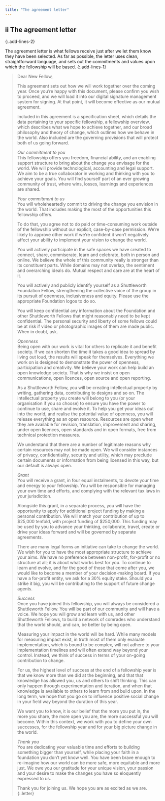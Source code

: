 ```yaml
---
title: "The agreement letter"
---
```


## **ii** The agreement letter
{:.add-lines-2}

The agreement letter is what fellows receive just after we let them know they have been selected. As far as possible, the letter uses clean, straightforward language, and sets out the commitments and values upon which the fellowship will be based.
{:.add-lines-1}

> Dear New Fellow,
>
> This agreement sets out how we will work together over the coming year. Once you’re happy with this document, please confirm you wish to pro&shy;ceed, and we will load it into our digital signature management system for signing. At that point, it will become effective as our mutual agree&shy;ment.
>
> Included in this agreement is a specification sheet, which details the data pertaining to your specific fellowship, a fellowship overview, which describes what we hope to achieve together, and our broad philosophy and theory of change, which outlines how we behave in the world. Also included are the governing provisions that will protect both of us going forward.
>
> *Our commitment to you*    
> This fellowship offers you freedom, financial ability, and an enabling support structure to bring about the change you envisage for the world. We will provide technological, accounting and legal support. We aim to be a true collaborator in working and thinking with you to achieve your goals. You will find yourself part of an ever growing community of trust, where wins, losses, learnings and experiences are shared.
>
> *Your commitment to us*    
> You will wholeheartedly commit to driving the change you envision in the world. That includes making the most of the opportunities this fellowship offers.
>
> To do that, you agree not to do paid or time-consuming work outside of the fellowship without our explicit, case-by-case permission. We’re likely to approve other work if we’re confident it won’t negatively affect your ability to implement your vision to change the world.
>
> You will actively participate in the safe spaces we have created to connect, share, commiserate, learn and celebrate, both in person and online. We believe the whole of this community really is stronger than its constituent parts. While domains may not overlap, the sentiment and overarching ideals do. Mutual respect and care are at the heart of it.
>
> You will actively and publicly identify yourself as a Shuttleworth Foundation Fellow, strengthening the collective voice of the group in its pursuit of openness, inclusiveness and equity. Please use the appropriate Foundation logos to do so.
>
> You will keep confidential any information about the Foundation and other Shuttleworth Fellows that might reasonably need to be kept confidential. The personal security and liberty of some fellows could be at risk if video or photographic images of them are made public. When in doubt, ask.
>
> *Openness*    
> Being open with our work is vital for others to replicate it and benefit society. If we can shorten the time it takes a good idea to spread by living out loud, the results will speak for themselves. Everything we work on is designed to demonstrate the power of openness, participation and creativity. We believe your work can help build an open knowledge society. That is why we insist on open communications, open licences, open source and open reporting.
>
> As a Shuttleworth Fellow, you will be creating intellectual property by writing, gathering data, contributing to designs and so on. The intellectual property you create will belong to you (or your organisation if you so choose) to ensure you have the power to continue to use, share and evolve it. To help you get your ideas out into the world, and realise the potential value of openness, you will release everything as an open resource. Resources are open when they are available for revision, translation, improvement and sharing, under open licences, open standards and in open formats, free from technical protection measures.
>
> We understand that there are a number of legitimate reasons why certain resources may not be made open. We will consider instances of privacy, confidentiality, security and utility, which may preclude certain documents or information from being licensed in this way, but our default is always open.
>
> *Grant*    
> You will receive a grant, in four equal instalments, to devote your time and energy to your fellowship. You will be responsible for managing your own time and efforts, and complying with the relevant tax laws in your jurisdiction.
>
> Alongside this grant, in a separate process, you will have the opportunity to apply for additional project funding by making a personal contribution. We will match your contribution of up to $25,000 tenfold, with project funding of $250,000. This funding may be used by you to advance your thinking, collaborate, travel, create or drive your ideas forward and will be governed by separate agreements.
>
> There are many legal forms an initiative can take to change the world. We wish for you to have the most appropriate structure to achieve your aims. We have no preference between non-profit, for-profit or no structure at all; it is about what works best for you. To continue to learn and evolve, and for the good of those that come after you, we would like to become a member of your decision-making board. If you have a for-profit entity, we ask for a 30% equity stake. Should you strike it big, you will be contributing to the support of future change agents.
>
> *Success*    
> Once you have joined this fellowship, you will always be considered a Shuttleworth Fellow. You will be part of our community and will have a voice. We hope you will grow and learn with us, and other Shuttleworth Fellows, to build a network of comrades who understand that the world should, and can, be better by being open.
>
> Measuring your impact in the world will be hard. While many models for measuring impact exist, in truth most of them only evaluate implement&shy;ation, which is bound to be complex, will not adhere to your implement&shy;ation timelines and will often extend way beyond your control. Instead, we think of success in terms of your on-going contribution to change.
>
> For us, the highest level of success at the end of a fellowship year is that we know more than we did at the beginning, and that that knowledge has allowed you, us and others to shift thinking. This can only happen through experimentation and iteration, and when that knowledge is available to others to learn from and build upon. In the long term, we hope that you go on to influence positive social change in your field way beyond the duration of this year.
>
> We want you to know, it is our belief that the more you put in, the more you share, the more open you are, the more successful you will become. Within this context, we work with you to define your own successes, for the fellowship year and for your big picture change in the world.
>
> *Thank you*    
> You are dedicating your valuable time and efforts to building something bigger than yourself, while placing your faith in a foundation you don’t yet know well. You have been brave enough to re-imagine how our world can be more safe, more equitable and more just. We owe you our gratitude for your unique vision, your passion and your desire to make the changes you have so eloquently expressed to us.
>
> Thank you for joining us. We hope you are as excited as we are.
{:.letter}
